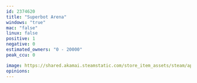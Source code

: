 ```yaml
---
id: 2374620
title: "Superbot Arena"
windows: "true"
mac: "false"
linux: false
positive: 1
negative: 0
estimated_owners: "0 - 20000"
peak_ccu: 0

image: https://shared.akamai.steamstatic.com/store_item_assets/steam/apps/2374620/header.jpg?t=1692029903
opinions:
---
```

